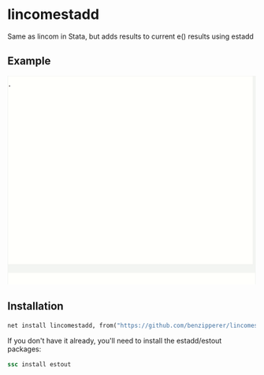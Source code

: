# lincomestadd
Same as lincom in Stata, but adds results to current e() results using estadd

## Example
![](lincomestadd_example.gif)

## Installation
```stata
net install lincomestadd, from("https://github.com/benzipperer/lincomestadd/raw/master")
```

If you don't have it already, you'll need to install the estadd/estout packages:

```stata
ssc install estout
```
